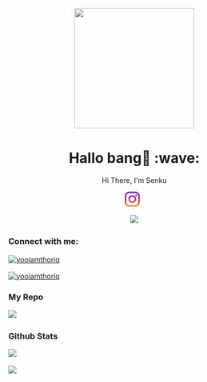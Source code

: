 <p align="center">
<img src="https://avatars.githubusercontent.com/SenkuXZ" width="240" height="240"/>
</p>
<h1 align='center'>Hallo bang👋 :wave:</h1>
<p align='center'>Hi There, I'm Senku</p>
<p align='center'>
<a href="https://instagram.com/021senkuu_"><img height="30" src="https://github.com/ArugaZ/ArugaZ/blob/main/images/instagram.svg?raw=true"></a>&nbsp;&nbsp;
</p>
 
 
 <p align="center">
 <img src="https://komarev.com/ghpvc/?username=SenkuXZ&color=3fada8&label=PROFILE VIEWS" />
 </p>

<h3 align="left">Connect with me:</h3>
<p align="left"><a href="https://instagram.com/021senkuu_" target="blank"><img align="center" src="https://cdn.jsdelivr.net/npm/simple-icons@3.0.1/icons/instagram.svg" alt="yooiamthoriq" height="30" width="40" /></a>
<p align="left"><a href="http//Wa.me/6281804680327" target="blank"><img align="center" src="https://cdn.jsdelivr.net/npm/simple-icons@3.0.1/icons/whatsapp.svg" alt="yooiamthoriq" height="30" width="40" /></a>
</p>

<h3 align="left">My Repo</h3>
<p align="left">
  <a href="https://github.com/SenkuXZ/Bot-Wa"><img src="https://github-readme-stats.vercel.app/api/pin/?username=SenkuXZ&repo=Bot-Wa&bg_color=30,e96443,904e95&title_color=fff&text_color=fff&icon_color=fff&hide_border=true&show_icons=true&show_owner=true&disable_animations=false" /></a>
</p>

<h3 align="left">Github Stats</h3>
<p align="left">
<img src="https://github-readme-stats.vercel.app/api?username=SenkuXZ&bg_color=30,e96443,904e95&title_color=fff&text_color=fff&count_private=true&include_all_commits=true&icon_color=fff&hide_border=true&show_icons=true" /></a>
</p> 

<p align="left">
  <a href="https://github.com/SenkuXZ"><img src="https://github-readme-stats.vercel.app/api/top-langs?username=SenkuXZ&bg_color=30,e96443,904e95&title_color=fff&text_color=fff&hide_border=true&hide_title=false&show_icons=true&layout=compact&langs_count=10" /></a>
</p>
